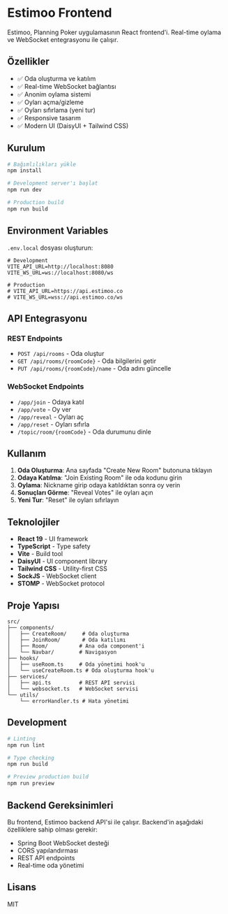 # Estimoo Frontend

Estimoo, Planning Poker uygulamasının React frontend'i. Real-time oylama ve WebSocket entegrasyonu ile çalışır.

## Özellikler

- ✅ Oda oluşturma ve katılım
- ✅ Real-time WebSocket bağlantısı
- ✅ Anonim oylama sistemi
- ✅ Oyları açma/gizleme
- ✅ Oyları sıfırlama (yeni tur)
- ✅ Responsive tasarım
- ✅ Modern UI (DaisyUI + Tailwind CSS)

## Kurulum

```bash
# Bağımlılıkları yükle
npm install

# Development server'ı başlat
npm run dev

# Production build
npm run build
```

## Environment Variables

`.env.local` dosyası oluşturun:

```env
# Development
VITE_API_URL=http://localhost:8080
VITE_WS_URL=ws://localhost:8080/ws

# Production
# VITE_API_URL=https://api.estimoo.co
# VITE_WS_URL=wss://api.estimoo.co/ws
```

## API Entegrasyonu

### REST Endpoints

- `POST /api/rooms` - Oda oluştur
- `GET /api/rooms/{roomCode}` - Oda bilgilerini getir
- `PUT /api/rooms/{roomCode}/name` - Oda adını güncelle

### WebSocket Endpoints

- `/app/join` - Odaya katıl
- `/app/vote` - Oy ver
- `/app/reveal` - Oyları aç
- `/app/reset` - Oyları sıfırla
- `/topic/room/{roomCode}` - Oda durumunu dinle

## Kullanım

1. **Oda Oluşturma**: Ana sayfada "Create New Room" butonuna tıklayın
2. **Odaya Katılma**: "Join Existing Room" ile oda kodunu girin
3. **Oylama**: Nickname girip odaya katıldıktan sonra oy verin
4. **Sonuçları Görme**: "Reveal Votes" ile oyları açın
5. **Yeni Tur**: "Reset" ile oyları sıfırlayın

## Teknolojiler

- **React 19** - UI framework
- **TypeScript** - Type safety
- **Vite** - Build tool
- **DaisyUI** - UI component library
- **Tailwind CSS** - Utility-first CSS
- **SockJS** - WebSocket client
- **STOMP** - WebSocket protocol

## Proje Yapısı

```
src/
├── components/
│   ├── CreateRoom/     # Oda oluşturma
│   ├── JoinRoom/       # Oda katılımı
│   ├── Room/          # Ana oda component'i
│   └── Navbar/        # Navigasyon
├── hooks/
│   ├── useRoom.ts     # Oda yönetimi hook'u
│   └── useCreateRoom.ts # Oda oluşturma hook'u
├── services/
│   ├── api.ts         # REST API servisi
│   └── websocket.ts   # WebSocket servisi
└── utils/
    └── errorHandler.ts # Hata yönetimi
```

## Development

```bash
# Linting
npm run lint

# Type checking
npm run build

# Preview production build
npm run preview
```

## Backend Gereksinimleri

Bu frontend, Estimoo backend API'si ile çalışır. Backend'in aşağıdaki özelliklere sahip olması gerekir:

- Spring Boot WebSocket desteği
- CORS yapılandırması
- REST API endpoints
- Real-time oda yönetimi

## Lisans

MIT
